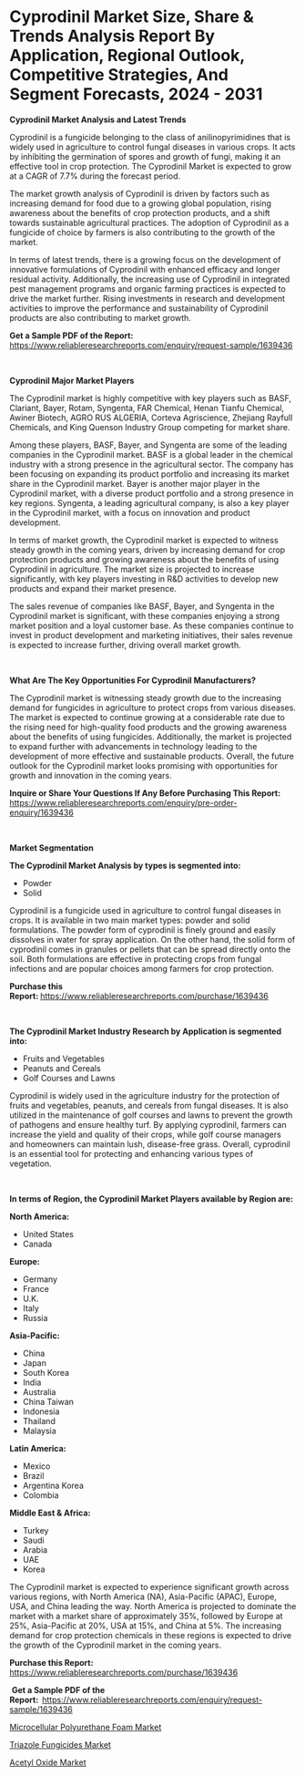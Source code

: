 <p><h1>Cyprodinil Market Size, Share & Trends Analysis Report By Application, Regional Outlook, Competitive Strategies, And Segment Forecasts, 2024 - 2031</h1></p><p><strong>Cyprodinil Market Analysis and Latest Trends</strong></p>
<p><p>Cyprodinil is a fungicide belonging to the class of anilinopyrimidines that is widely used in agriculture to control fungal diseases in various crops. It acts by inhibiting the germination of spores and growth of fungi, making it an effective tool in crop protection. The Cyprodinil Market is expected to grow at a CAGR of 7.7% during the forecast period. </p><p>The market growth analysis of Cyprodinil is driven by factors such as increasing demand for food due to a growing global population, rising awareness about the benefits of crop protection products, and a shift towards sustainable agricultural practices. The adoption of Cyprodinil as a fungicide of choice by farmers is also contributing to the growth of the market.</p><p>In terms of latest trends, there is a growing focus on the development of innovative formulations of Cyprodinil with enhanced efficacy and longer residual activity. Additionally, the increasing use of Cyprodinil in integrated pest management programs and organic farming practices is expected to drive the market further. Rising investments in research and development activities to improve the performance and sustainability of Cyprodinil products are also contributing to market growth.</p></p>
<p><strong>Get a Sample PDF of the Report:&nbsp;</strong> <a href="https://www.reliableresearchreports.com/enquiry/request-sample/1639436">https://www.reliableresearchreports.com/enquiry/request-sample/1639436</a></p>
<p>&nbsp;</p>
<p><strong>Cyprodinil Major Market Players</strong></p>
<p><p>The Cyprodinil market is highly competitive with key players such as BASF, Clariant, Bayer, Rotam, Syngenta, FAR Chemical, Henan Tianfu Chemical, Awiner Biotech, AGRO RUS ALGERIA, Corteva Agriscience, Zhejiang Rayfull Chemicals, and King Quenson Industry Group competing for market share. </p><p>Among these players, BASF, Bayer, and Syngenta are some of the leading companies in the Cyprodinil market. BASF is a global leader in the chemical industry with a strong presence in the agricultural sector. The company has been focusing on expanding its product portfolio and increasing its market share in the Cyprodinil market. Bayer is another major player in the Cyprodinil market, with a diverse product portfolio and a strong presence in key regions. Syngenta, a leading agricultural company, is also a key player in the Cyprodinil market, with a focus on innovation and product development.</p><p>In terms of market growth, the Cyprodinil market is expected to witness steady growth in the coming years, driven by increasing demand for crop protection products and growing awareness about the benefits of using Cyprodinil in agriculture. The market size is projected to increase significantly, with key players investing in R&D activities to develop new products and expand their market presence.</p><p>The sales revenue of companies like BASF, Bayer, and Syngenta in the Cyprodinil market is significant, with these companies enjoying a strong market position and a loyal customer base. As these companies continue to invest in product development and marketing initiatives, their sales revenue is expected to increase further, driving overall market growth.</p></p>
<p>&nbsp;</p>
<p><strong>What Are The Key Opportunities For Cyprodinil Manufacturers?</strong></p>
<p><p>The Cyprodinil market is witnessing steady growth due to the increasing demand for fungicides in agriculture to protect crops from various diseases. The market is expected to continue growing at a considerable rate due to the rising need for high-quality food products and the growing awareness about the benefits of using fungicides. Additionally, the market is projected to expand further with advancements in technology leading to the development of more effective and sustainable products. Overall, the future outlook for the Cyprodinil market looks promising with opportunities for growth and innovation in the coming years.</p></p>
<p><strong>Inquire or Share Your Questions If Any Before Purchasing This Report:</strong> <a href="https://www.reliableresearchreports.com/enquiry/pre-order-enquiry/1639436">https://www.reliableresearchreports.com/enquiry/pre-order-enquiry/1639436</a></p>
<p>&nbsp;</p>
<p><strong>Market Segmentation</strong></p>
<p><strong>The Cyprodinil Market Analysis by types is segmented into:</strong></p>
<p><ul><li>Powder</li><li>Solid</li></ul></p>
<p><p>Cyprodinil is a fungicide used in agriculture to control fungal diseases in crops. It is available in two main market types: powder and solid formulations. The powder form of cyprodinil is finely ground and easily dissolves in water for spray application. On the other hand, the solid form of cyprodinil comes in granules or pellets that can be spread directly onto the soil. Both formulations are effective in protecting crops from fungal infections and are popular choices among farmers for crop protection.</p></p>
<p><strong>Purchase this Report:&nbsp;</strong><a href="https://www.reliableresearchreports.com/purchase/1639436">https://www.reliableresearchreports.com/purchase/1639436</a></p>
<p>&nbsp;</p>
<p><strong>The Cyprodinil Market Industry Research by Application is segmented into:</strong></p>
<p><ul><li>Fruits and Vegetables</li><li>Peanuts and Cereals</li><li>Golf Courses and Lawns</li></ul></p>
<p><p>Cyprodinil is widely used in the agriculture industry for the protection of fruits and vegetables, peanuts, and cereals from fungal diseases. It is also utilized in the maintenance of golf courses and lawns to prevent the growth of pathogens and ensure healthy turf. By applying cyprodinil, farmers can increase the yield and quality of their crops, while golf course managers and homeowners can maintain lush, disease-free grass. Overall, cyprodinil is an essential tool for protecting and enhancing various types of vegetation.</p></p>
<p>&nbsp;</p>
<p><strong>In terms of Region, the Cyprodinil Market Players available by Region are:</strong></p>
<p>
    <p> <strong> North America: </strong>
        <ul>
            <li>United States</li>
            <li>Canada</li>
        </ul>
        </p> 
    <p> <strong> Europe: </strong>
        <ul>
            <li>Germany</li>
            <li>France</li>
            <li>U.K.</li>
            <li>Italy</li>
            <li>Russia</li>
        </ul>
        </p> 
    <p> <strong> Asia-Pacific: </strong>
        <ul>
            <li>China</li>
            <li>Japan</li>
            <li>South Korea</li>
            <li>India</li>
            <li>Australia</li>
            <li>China Taiwan</li>
            <li>Indonesia</li>
            <li>Thailand</li>
            <li>Malaysia</li>
        </ul>
        </p> 
    <p> <strong> Latin America: </strong>
        <ul>
            <li>Mexico</li>
            <li>Brazil</li>
            <li>Argentina Korea</li>
            <li>Colombia</li>
        </ul>
        </p> 
    <p> <strong> Middle East & Africa: </strong>
        <ul>
            <li>Turkey</li>
            <li>Saudi</li>
            <li>Arabia</li>
            <li>UAE</li>
            <li>Korea</li>
        </ul>
    </p>
    </p>
<p><p>The Cyprodinil market is expected to experience significant growth across various regions, with North America (NA), Asia-Pacific (APAC), Europe, USA, and China leading the way. North America is projected to dominate the market with a market share of approximately 35%, followed by Europe at 25%, Asia-Pacific at 20%, USA at 15%, and China at 5%. The increasing demand for crop protection chemicals in these regions is expected to drive the growth of the Cyprodinil market in the coming years.</p></p>
<p><strong>Purchase this Report: </strong><a href="https://www.reliableresearchreports.com/purchase/1639436">https://www.reliableresearchreports.com/purchase/1639436</a></p>
<p>&nbsp;<strong>Get a Sample PDF of the Report:&nbsp;&nbsp;</strong><a href="https://www.reliableresearchreports.com/enquiry/request-sample/1639436">https://www.reliableresearchreports.com/enquiry/request-sample/1639436</a></p>
<p><strong></strong></p>
<p><p><a href="https://github.com/Angelnienowdseej3e45z3p8c/Market-Research-Report-List-1/blob/main/microcellular-polyurethane-foam-market.md">Microcellular Polyurethane Foam Market</a></p><p><a href="https://github.com/eeaveuhhh/Market-Research-Report-List-1/blob/main/triazole-fungicides-market.md">Triazole Fungicides Market</a></p><p><a href="https://github.com/brentleyjimmiealvaradoz4l1rea/Market-Research-Report-List-1/blob/main/acetyl-oxide-market.md">Acetyl Oxide Market</a></p></p>